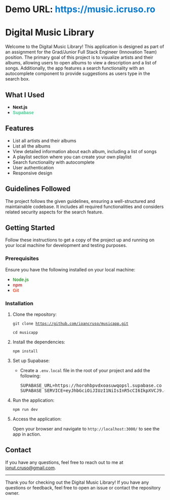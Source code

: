 <h1>Demo URL: <a href="https://music.icruso.ro" style="color: #007acc; text-decoration: none;">https://music.icruso.ro</a></h1>

# Digital Music Library

Welcome to the Digital Music Library! This application is designed as part of an assignment for the Grad/Junior Full Stack Engineer (Innovation Team) position. The primary goal of this project is to visualize artists and their albums, allowing users to open albums to view a description and a list of songs. Additionally, the app features a search functionality with an autocomplete component to provide suggestions as users type in the search box.

## What I Used

- <span style="color:black; background-color:white; font-family:Arial, Helvetica, sans-serif;"><strong>Next.js</strong></span>
- <span style="color:#3ECF8E; background-color:white; font-family:Arial, Helvetica, sans-serif;"><strong>Supabase</strong></span>

## Features

- List all artists and their albums
- List all the albums
- View detailed information about each album, including a list of songs
- A playlist section where you can create your own playlist
- Search functionality with autocomplete
- User authentication
- Responsive design

## Guidelines Followed

The project follows the given guidelines, ensuring a well-structured and maintainable codebase. It includes all required functionalities and considers related security aspects for the search feature.

## Getting Started

Follow these instructions to get a copy of the project up and running on your local machine for development and testing purposes.

### Prerequisites

Ensure you have the following installed on your local machine:

- <span style="color:#339933; background-color:white; font-family:Arial, Helvetica, sans-serif;"><strong>Node.js</strong></span>
- <span style="color:#CB3837; background-color:white; font-family:Arial, Helvetica, sans-serif;"><strong>npm</strong></span>
- <span style="color:#F05032; background-color:white; font-family:Arial, Helvetica, sans-serif;"><strong>Git</strong></span>

### Installation

1. Clone the repository:

   <code>git clone https://github.com/ioancruso/musicapp.git</code>

   <code>cd musicapp</code>

2. Install the dependencies:

   <code>npm install</code>

3. Set up Supabase:

   - Create a `.env.local` file in the root of your project and add the following:

     <pre>
     SUPABASE_URL=https://horohbpvdxoasuwqopsl.supabase.co
     SUPABASE_SERVICE=eyJhbGciOiJIUzI1NiIsInR5cCI6IkpXVCJ9.eyJpc3MiOiJzdXBhYmFzZSIsInJlZiI6Imhvcm9oYnB2ZHhvYXN1d3FvcHNsIiwicm9sZSI6InNlcnZpY2Vfcm9sZSIsImlhdCI6MTcyMDMwMzAzNCwiZXhwIjoyMDM1ODc5MDM0fQ.f5lPXc-zIXs8dEABmewm0XDSrSQs95HVBLLVZH59Ylw
     </pre>

4. Run the application:

   <code>npm run dev</code>

5. Access the application:

   Open your browser and navigate to <code>http://localhost:3000/</code> to see the app in action.

## Contact

If you have any questions, feel free to reach out to me at <a href="mailto:ionut.cruso@gmail.com">ionut.cruso@gmail.com</a>.

---

Thank you for checking out the Digital Music Library! If you have any questions or feedback, feel free to open an issue or contact the repository owner.
